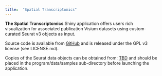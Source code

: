 ```yaml
---
title:  "Spatial Transcriptomics"
---
```



**__The Spatial Transcriptomics__** Shiny application offers users rich visualization for associated publication Visium datasets using custom-curated Seurat v3 objects as input.

Source code is available from [GitHub](https://github.com/anvaly/SpatialPortal) and is released under the GPL v3 license (see LICENSE.md).

Copies of the Seurat data objects can be obtained from: [TBD](https://) and should be placed in the program/data/samples sub-directory before launching the application.

